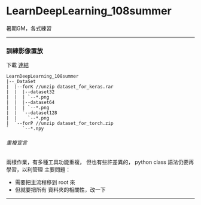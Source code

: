 # LearnDeepLearning_108summer
 暑期GM，各式練習

---

### 訓練影像置放

下載 [連結](https://drive.google.com/open?id=15KMkNqBgUb7n2XPfji1ko4wViVl3Vnob)

```
LearnDeepLearning_108summer
|--_DataSet
|  |--forK //unzip dataset_for_keras.rar
|  |  |--dataset32
|  |  | `--*.png
|  |  |--dataset64
|  |  | `--*.png
|  |  `--dataset128
|  |    `--*.png
|  `--forP //unzip dataset_for_torch.zip
`     `--*.npy
```

###### 重複宣言

兩樣作業，有多種工具功能重複，
但也有些許差異的，
python class 語法仍要再學習，以利管理
主要問題：
- 需要把主流程移到 root 來
- 但就要把所有 資料夾的相關性，改一下

---
